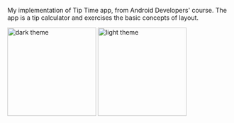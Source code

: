 My implementation of Tip Time app, from Android Developers' course. The app is a tip calculator and exercises the basic concepts of layout.
<p float="left">
  <img src="https://i.imgur.com/R1dECyb.png" alt="dark theme" width="200"/>
  <img src="https://i.imgur.com/R1IlqjO.png" alt="light theme" width="200"/>
</p>
